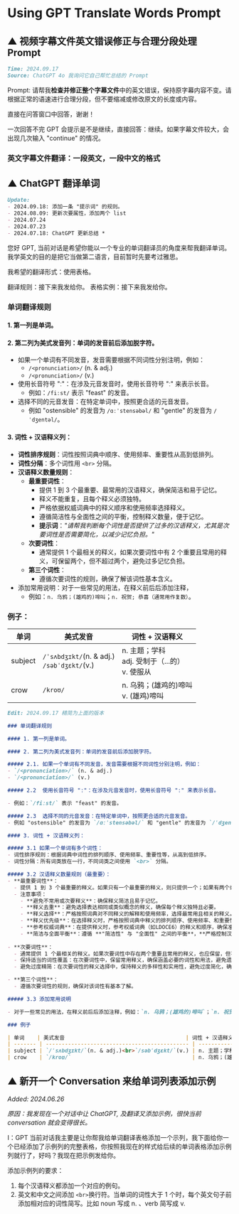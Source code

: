 # Using GPT Translate Words Prompt



## ▲ 视频字幕文件英文错误修正与合理分段处理 Prompt 

```md
Time: 2024.09.17
Source: ChatGPT 4o 我询问它自己帮忙总结的 Prompt
```

Prompt: 请帮我**检查并修正整个字幕文件**中的英文错误，保持原字幕内容不变。请根据正常的语速进行合理分段，但不要缩减或修改原文的长度或内容。

直接在问答窗口中回答，谢谢！

一次回答不完 GPT 会提示是不是继续，直接回答：继续。如果字幕文件较大，会出现几次输入 "continue" 的情况。

### 英文字幕文件翻译：一段英文，一段中文的格式







## ▲ ChatGPT 翻译单词

```md
Update: 
- 2024.09.18: 添加一条 "提示词" 的规则。
- 2024.08.09: 更新次要属性，添加两个 list
- 2024.07.24
- 2024.07.23
- 2024.07.18: ChatGPT 更新总结 *
```



您好 GPT, 当前对话是希望你能以一个专业的单词翻译员的角度来帮我翻译单词。 我学英文的目的是把它当做第二语言，目前暂时先要考过雅思。

我希望的翻译形式：使用表格。 

翻译规则：接下来我发给你。  表格实例：接下来我发给你。



### 单词翻译规则

#### 1. 第一列是单词。

#### 2. 第二列为美式发音列：单词的发音前后添加脱字符。
- 如果一个单词有不同发音，发音需要根据不同词性分别注明，例如：
    + `/<pronunciation>/` (n. & adj.)
    + `/<pronunciation>/` (v.)
- 使用长音符号 "ː"：在涉及元音发音时，使用长音符号 "ː" 来表示长音。
    + 例如：`/fiːst/` 表示 "feast" 的发音。
- 选择不同的元音发音：在特定单词中，按照更合适的元音发音。
    + 例如 "ostensible" 的发音为 `/ɑːˈstensəbəl/` 和 "gentle" 的发音为 `/ˈdʒentəl/`。

#### 3. 词性 + 汉语释义列：
- **词性排序规则**：词性按照词典中顺序、使用频率、重要性从高到低排列。
- **词性分隔**：多个词性用 `<br>` 分隔。
- **汉语释义数量规则**：
    + **最重要词性**：
        - 提供 1 到 3 个最重要、最常用的汉语释义，确保简洁和易于记忆。
        - 释义不能重复，且每个释义必须独特。
        - 严格依据权威词典中的释义顺序和使用频率选择释义。
        - 遵循简洁性与全面性之间的平衡，控制释义数量，便于记忆。
        - **提示词**：*"请帮我判断每个词性是否提供了过多的汉语释义，尤其是次要词性是否需要简化，以减少记忆负担。"*
    + **次要词性**：
        - 通常提供 1 个最相关的释义，如果次要词性中有 2 个重要且常用的释义，可保留两个，但不超过两个，避免过多记忆负担。
    + **第三个词性**：
        - 遵循次要词性的规则，确保了解该词性基本含义。
- 添加常用说明：对于一些常见的用法，在释义前后后添加注释，
    + 例如：`n. 乌鸦；(雄鸡的)啼叫`；`n. 祝贺; 恭喜（通常用作复数）`。

### 例子：
| 单词    | 美式发音                                      | 词性 + 汉语释义                                    |
| ------- | --------------------------------------------- | -------------------------------------------------- |
| subject | `/ˈsʌbdʒɪkt/`(n. & adj.)<br>`/səbˈdʒɛkt/`(v.) | n. 主题；学科<br>adj. 受制于（...的）<br>v. 使服从 |
| crow    | `/kroʊ/`                                      | n. 乌鸦；(雄鸡的)啼叫<br>v. (雄鸡)啼叫             |






```md 
Edit: 2024.09.17 精简为上面的版本

### 单词翻译规则

#### 1. 第一列是单词。

#### 2. 第二列为美式发音列：单词的发音前后添加脱字符。

##### 2.1. 如果一个单词有不同发音，发音需要根据不同词性分别注明，例如：
- `/<pronunciation>/` (n. & adj.)
- `/<pronunciation>/` (v.)

##### 2.2  使用长音符号 "ː"：在涉及元音发音时，使用长音符号 "ː" 来表示长音。

- 例如：`/fiːst/` 表示 "feast" 的发音。

##### 2.3  选择不同的元音发音：在特定单词中，按照更合适的元音发音。
- 例如 "ostensible" 的发音为 `/ɑːˈstensəbəl/` 和 "gentle" 的发音为 `/ˈdʒentəl/`。

#### 3. 词性 + 汉语释义列：

##### 3.1 如果一个单词有多个词性：
- 词性排序规则：根据词典中词性的排列顺序、使用频率、重要性等，从高到低排序。
- 词性分隔：所有词类放在一行，不同词类之间使用 `<br>` 分隔。

##### 3.2 汉语释义数量规则（最重要）：
- **最重要词性**：
  - 提供 1 到 3 个最重要的释义。如果只有一个最重要的释义，则只提供一个；如果有两个或三个重要且相关的释义，应全部提供。
  - 注意事项：
    - **避免不常用或次要释义**：确保释义简洁且易于记忆。
    - **释义去重**：避免选择表达相同或类似概念的释义，确保每个释义独特且必要。
    - **释义选择**：严格按照词典对不同释义的解释和使用频率，选择最常用且相关的释义。
    - **释义优先级**：在选择释义时，严格按照词典中释义的排列顺序、使用频率、和重要性，从高到低排序。
    - **参考权威词典**：在提供释义时，参考权威词典（如LDOCE6）的释义和顺序，确保准确无误。
    - **简洁与全面平衡**：遵循 **"简洁性" 与 "全面性" 之间的平衡**，**严格控制汉语释义的数量**，**以便背诵**。
  
- **次要词性**：
  - 通常提供 1 个最相关的释义。如果次要词性中存在两个重要且常用的释义，也应保留，但不超过两个，以避免记忆负担。
  - 保持适当的词性覆盖：在次要词性中，保留常用释义，确保涵盖必要的词性和用法，避免遗漏重要的词性。
  - 避免过度精简：在次要词性的释义选择中，保持释义的多样性和实用性，避免过度简化，确保翻译内容的完整性。

- **第三个词性**：
  - 遵循次要词性的规则，确保对该词性有基本了解。

##### 3.3 添加常用说明

- 对于一些常见的用法，在释义前后后添加注释，例如：`n. 乌鸦；(雄鸡的)啼叫`；`n. 祝贺; 恭喜（通常用作复数）`。

### 例子

| 单词    | 美式发音                                      | 词性 + 汉语释义                                    |
| ------- | --------------------------------------------- | -------------------------------------------------- |
| subject | `/ˈsʌbdʒɪkt/`(n. & adj.)<br>`/səbˈdʒɛkt/`(v.) | n. 主题；学科<br>adj. 受制于（...的）<br>v. 使服从 |
| crow    | `/kroʊ/`                                      | n. 乌鸦；(雄鸡的)啼叫<br>v. (雄鸡)啼叫             |
```




## ▲ 新开一个 Conversation 来给单词列表添加示例

*Added: 2024.06.26*

*原因：我发现在一个对话中让 ChatGPT, 及翻译又添加示例，很快当前 conversation 就会变得很长。*

I：GPT 当前对话我主要是让你帮我给单词翻译表格添加一个示列，我下面给你一个已经添加了示例列的完整表格，你按照我现在的样式给后续的单词表格添加示例列就行了，好吗？我现在把示例发给你。

添加示例列的要求：
1. 每个汉语释义都添加一个对应的例句。
2. 英文和中文之间添加 `<br>`换行符。当单词的词性大于 1 个时，每个英文句子前添加相对应的词性简写。比如 noun 写成 n. 、verb 简写成 v.

